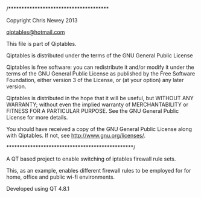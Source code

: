 /**************************************

Copyright Chris Newey 2013

qiptables@hotmail.com

This file is part of Qiptables.

Qiptables is distributed under the terms of the GNU General Public License

Qiptables is free software: you can redistribute it and/or modify
it under the terms of the GNU General Public License as published by
the Free Software Foundation, either version 3 of the License, or
(at your option) any later version.

Qiptables is distributed in the hope that it will be useful,
but WITHOUT ANY WARRANTY; without even the implied warranty of
MERCHANTABILITY or FITNESS FOR A PARTICULAR PURPOSE.  See the
GNU General Public License for more details.

You should have received a copy of the GNU General Public License
along with Qiptables.  If not, see <http://www.gnu.org/licenses/>.

************************************************/

A QT based project to enable switching of iptables firewall rule sets.

This, as an example, enables different firewall rules to be employed for
for home, office and public wi-fi environments.

Developed using QT 4.8.1



